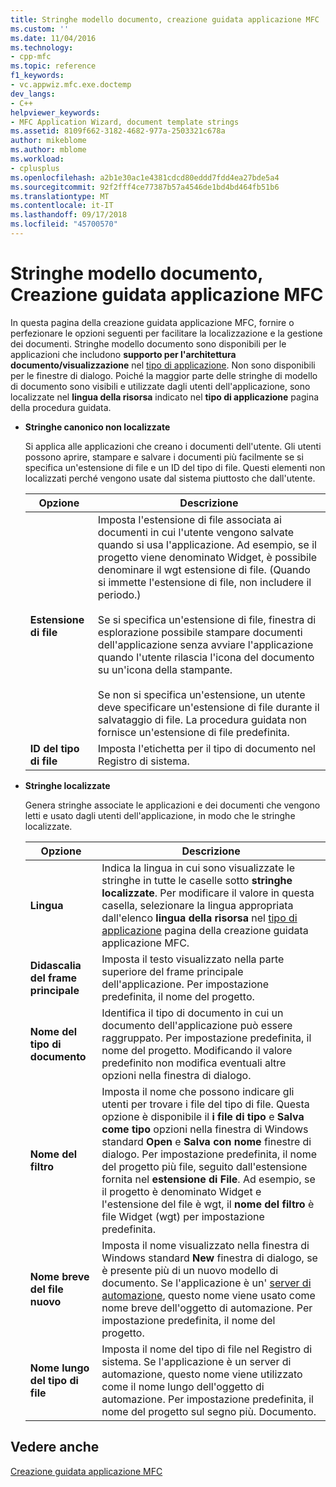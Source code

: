 ```yaml
---
title: Stringhe modello documento, creazione guidata applicazione MFC | Microsoft Docs
ms.custom: ''
ms.date: 11/04/2016
ms.technology:
- cpp-mfc
ms.topic: reference
f1_keywords:
- vc.appwiz.mfc.exe.doctemp
dev_langs:
- C++
helpviewer_keywords:
- MFC Application Wizard, document template strings
ms.assetid: 8109f662-3182-4682-977a-2503321c678a
author: mikeblome
ms.author: mblome
ms.workload:
- cplusplus
ms.openlocfilehash: a2b1e30ac1e4381cdcd80eddd7fdd4ea27bde5a4
ms.sourcegitcommit: 92f2fff4ce77387b57a4546de1bd4bd464fb51b6
ms.translationtype: MT
ms.contentlocale: it-IT
ms.lasthandoff: 09/17/2018
ms.locfileid: "45700570"
---
```

# <a name="document-template-strings-mfc-application-wizard"></a>Stringhe modello documento, Creazione guidata applicazione MFC
In questa pagina della creazione guidata applicazione MFC, fornire o perfezionare le opzioni seguenti per facilitare la localizzazione e la gestione dei documenti. Stringhe modello documento sono disponibili per le applicazioni che includono **supporto per l'architettura documento/visualizzazione** nel [tipo di applicazione](../../mfc/reference/application-type-mfc-application-wizard.md). Non sono disponibili per le finestre di dialogo. Poiché la maggior parte delle stringhe di modello di documento sono visibili e utilizzate dagli utenti dell'applicazione, sono localizzate nel **lingua della risorsa** indicato nel **tipo di applicazione** pagina della procedura guidata.  
  
- **Stringhe canonico non localizzate**

   Si applica alle applicazioni che creano i documenti dell'utente. Gli utenti possono aprire, stampare e salvare i documenti più facilmente se si specifica un'estensione di file e un ID del tipo di file. Questi elementi non localizzati perché vengono usate dal sistema piuttosto che dall'utente.  
  
   |Opzione|Descrizione|  
   |------------|-----------------|  
   |**Estensione di file**|Imposta l'estensione di file associata ai documenti in cui l'utente vengono salvate quando si usa l'applicazione. Ad esempio, se il progetto viene denominato Widget, è possibile denominare il wgt estensione di file. (Quando si immette l'estensione di file, non includere il periodo.)<br /><br /> Se si specifica un'estensione di file, finestra di esplorazione possibile stampare documenti dell'applicazione senza avviare l'applicazione quando l'utente rilascia l'icona del documento su un'icona della stampante.<br /><br /> Se non si specifica un'estensione, un utente deve specificare un'estensione di file durante il salvataggio di file. La procedura guidata non fornisce un'estensione di file predefinita.|  
   |**ID del tipo di file**|Imposta l'etichetta per il tipo di documento nel Registro di sistema.|  
  
- **Stringhe localizzate**

   Genera stringhe associate le applicazioni e dei documenti che vengono letti e usato dagli utenti dell'applicazione, in modo che le stringhe localizzate.  
  
   |Opzione|Descrizione|  
   |------------|-----------------|  
   |**Lingua**|Indica la lingua in cui sono visualizzate le stringhe in tutte le caselle sotto **stringhe localizzate**. Per modificare il valore in questa casella, selezionare la lingua appropriata dall'elenco **lingua della risorsa** nel [tipo di applicazione](../../mfc/reference/application-type-mfc-application-wizard.md) pagina della creazione guidata applicazione MFC.|  
   |**Didascalia del frame principale**|Imposta il testo visualizzato nella parte superiore del frame principale dell'applicazione. Per impostazione predefinita, il nome del progetto.|  
   |**Nome del tipo di documento**|Identifica il tipo di documento in cui un documento dell'applicazione può essere raggruppato. Per impostazione predefinita, il nome del progetto. Modificando il valore predefinito non modifica eventuali altre opzioni nella finestra di dialogo.|  
   |**Nome del filtro**|Imposta il nome che possono indicare gli utenti per trovare i file del tipo di file. Questa opzione è disponibile il **i file di tipo** e **Salva come tipo** opzioni nella finestra di Windows standard **Open** e **Salva con nome** finestre di dialogo. Per impostazione predefinita, il nome del progetto più file, seguito dall'estensione fornita nel **estensione di File**. Ad esempio, se il progetto è denominato Widget e l'estensione del file è wgt, il **nome del filtro** è file Widget (wgt) per impostazione predefinita.|  
   |**Nome breve del file nuovo**|Imposta il nome visualizzato nella finestra di Windows standard **New** finestra di dialogo, se è presente più di un nuovo modello di documento. Se l'applicazione è un' [server di automazione](../../mfc/automation-servers.md), questo nome viene usato come nome breve dell'oggetto di automazione. Per impostazione predefinita, il nome del progetto.|  
   |**Nome lungo del tipo di file**|Imposta il nome del tipo di file nel Registro di sistema. Se l'applicazione è un server di automazione, questo nome viene utilizzato come il nome lungo dell'oggetto di automazione. Per impostazione predefinita, il nome del progetto sul segno più. Documento.|  
  
## <a name="see-also"></a>Vedere anche  
 [Creazione guidata applicazione MFC](../../mfc/reference/mfc-application-wizard.md)

